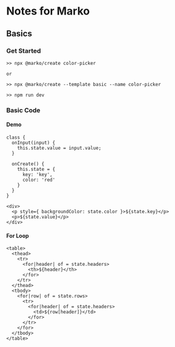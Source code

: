 # Notes for Marko

## Basics

### Get Started
```
>> npx @marko/create color-picker

or

>> npx @marko/create --template basic --name color-picker
```

```
>> npm run dev
```

### Basic Code
#### Demo
```
class {
  onInput(input) {
    this.state.value = input.value;
  }

  onCreate() {
    this.state = {
      key: 'key',
      color: 'red'
    }
  }
}

<div>
  <p style={ backgroundColor: state.color }>${state.key}</p>
  <p>${state.value}</p>
</div>
```

#### For Loop
```
<table>
  <thead>
    <tr>
      <for|header| of = state.headers>
        <th>${header}</th>
      </for>
    </tr>
  </thead>
  <tbody>
    <for|row| of = state.rows>
      <tr>
        <for|header| of = state.headers>
          <td>${row[header]}</td>
        </for>
      </tr>
    </for>
  </tbody>
</table>
```